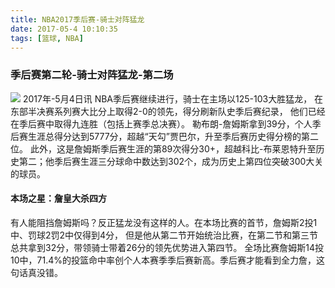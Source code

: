 ```yaml
---
title: NBA2017季后赛-骑士对阵猛龙
date: 2017-05-4 10:10:35
tags: [篮球, NBA]
---
```

### 季后赛第二轮-骑士对阵猛龙-第二场
![](/assets/詹姆斯-骑士对阵猛龙.jpg)
2017年-5月4日讯 NBA季后赛继续进行，骑士在主场以125-103大胜猛龙，
在东部半决赛系列赛大比分上取得2-0的领先，得分刷新队史季后赛纪录，
他们已经在季后赛中取得九连胜（包括上赛季总决赛）。
勒布朗-詹姆斯拿到39分，个人季后赛生涯总得分达到5777分，超越“天勾”贾巴尔，升至季后赛历史得分榜的第二位。
此外，这是詹姆斯季后赛生涯的第89次得分30+，超越科比-布莱恩特升至历史第二；他季后赛生涯三分球命中数达到302个，成为历史上第四位突破300大关的球员。

#### 本场之星：詹皇大杀四方
有人能阻挡詹姆斯吗？反正猛龙没有这样的人。在本场比赛的首节，詹姆斯2投1中、罚球2罚2中仅得到4分，
但是他从第二节开始统治比赛，在第二节和第三节总共拿到32分，带领骑士带着26分的领先优势进入第四节。
全场比赛詹姆斯14投10中，71.4%的投篮命中率创个人本赛季季后赛新高。季后赛才能看到全力詹，这句话真没错。
